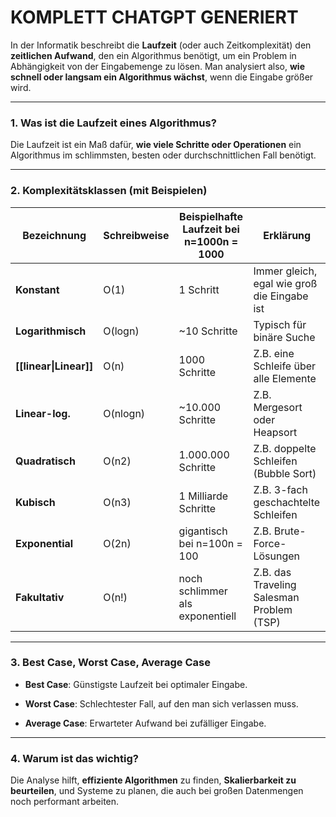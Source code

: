 
# **KOMPLETT CHATGPT GENERIERT**

In der Informatik beschreibt die **Laufzeit** (oder auch Zeitkomplexität) den **zeitlichen Aufwand**, den ein Algorithmus benötigt, um ein Problem in Abhängigkeit von der Eingabemenge zu lösen. Man analysiert also, **wie schnell oder langsam ein Algorithmus wächst**, wenn die Eingabe größer wird.

---

### 1. **Was ist die Laufzeit eines Algorithmus?**

Die Laufzeit ist ein Maß dafür, **wie viele Schritte oder Operationen** ein Algorithmus im schlimmsten, besten oder durchschnittlichen Fall benötigt.

---

### 2. **Komplexitätsklassen (mit Beispielen)**

| Bezeichnung            | Schreibweise | Beispielhafte Laufzeit bei n=1000n = 1000 | Erklärung                                   |
| ---------------------- | ------------ | ----------------------------------------- | ------------------------------------------- |
| **Konstant**           | O(1)         | 1 Schritt                                 | Immer gleich, egal wie groß die Eingabe ist |
| **Logarithmisch**      | O(log⁡n)     | ~10 Schritte                              | Typisch für binäre Suche                    |
| **[[linear\|Linear]]** | O(n)         | 1000 Schritte                             | Z.B. eine Schleife über alle Elemente       |
| **Linear-log.**        | O(nlog⁡n)    | ~10.000 Schritte                          | Z.B. Mergesort oder Heapsort                |
| **Quadratisch**        | O(n2)        | 1.000.000 Schritte                        | Z.B. doppelte Schleifen (Bubble Sort)       |
| **Kubisch**            | O(n3)        | 1 Milliarde Schritte                      | Z.B. 3-fach geschachtelte Schleifen         |
| **Exponential**        | O(2n)        | gigantisch bei n=100n = 100               | Z.B. Brute-Force-Lösungen                   |
| **Fakultativ**         | O(n!)        | noch schlimmer als exponentiell           | Z.B. das Traveling Salesman Problem (TSP)   |

---

### 3. **Best Case, Worst Case, Average Case**

- **Best Case**: Günstigste Laufzeit bei optimaler Eingabe.
    
- **Worst Case**: Schlechtester Fall, auf den man sich verlassen muss.
    
- **Average Case**: Erwarteter Aufwand bei zufälliger Eingabe.
    

---

### 4. **Warum ist das wichtig?**

Die Analyse hilft, **effiziente Algorithmen** zu finden, **Skalierbarkeit zu beurteilen**, und Systeme zu planen, die auch bei großen Datenmengen noch performant arbeiten.

